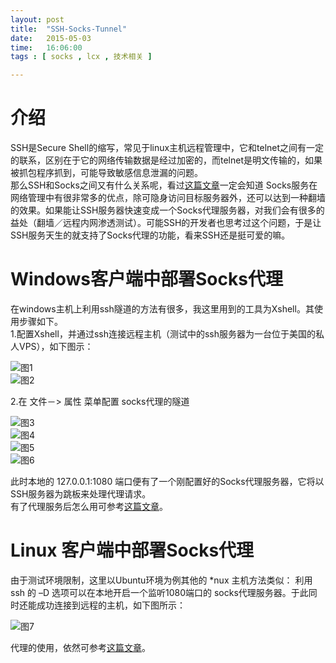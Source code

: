 ```yaml
---
layout: post
title:  "SSH-Socks-Tunnel"
date:   2015-05-03
time:   16:06:00
tags : [ socks , lcx , 技术相关 ]

---
```


# 介绍
SSH是Secure Shell的缩写，常见于linux主机远程管理中，它和telnet之间有一定的联系，区别在于它的网络传输数据是经过加密的，而telnet是明文传输的，如果被抓包程序抓到，可能导致敏感信息泄漏的问题。  
那么SSH和Socks之间又有什么关系呢，看过[这篇文章](/2015/05/01/使用Socks代理服务.html "Socks代理")一定会知道 Socks服务在网络管理中有很非常多的优点，除可隐身访问目标服务器外，还可以达到一种翻墙的效果。如果能让SSH服务器快速变成一个Socks代理服务器，对我们会有很多的益处（翻墙／远程内网渗透测试）。可能SSH的开发者也思考过这个问题，于是让SSH服务天生的就支持了Socks代理的功能，看来SSH还是挺可爱的嘛。

# Windows客户端中部署Socks代理

在windows主机上利用ssh隧道的方法有很多，我这里用到的工具为Xshell。其使用步骤如下。  
1.配置Xshell，并通过ssh连接远程主机（测试中的ssh服务器为一台位于美国的私人VPS），如下图示：

![图1](/images/2015_05_03_16_36/2_1.png)  
![图2](/images/2015_05_03_16_36/2_2.png)  

2.在 文件－> 属性 菜单配置 socks代理的隧道  


![图3](/images/2015_05_03_16_36/2_3.png)  
![图4](/images/2015_05_03_16_36/2_4.png)  
![图5](/images/2015_05_03_16_36/2_5.png)  
![图6](/images/2015_05_03_16_36/2_6.png)  

此时本地的 127.0.0.1:1080 端口便有了一个刚配置好的Socks代理服务器，它将以SSH服务器为跳板来处理代理请求。  
有了代理服务后怎么用可参考[这篇文章](/2015/05/01/使用Socks代理服务.html "Socks代理")。

# Linux 客户端中部署Socks代理

由于测试环境限制，这里以Ubuntu环境为例其他的 *nux 主机方法类似：
利用 ssh 的 –D 选项可以在本地开启一个监听1080端口的 socks代理服务器。于此同时还能成功连接到远程的主机，如下图所示：


![图7](/images/2015_05_03_16_36/2_7.png)  

代理的使用，依然可参考[这篇文章](/2015/05/01/使用Socks代理服务.html "Socks代理")。


